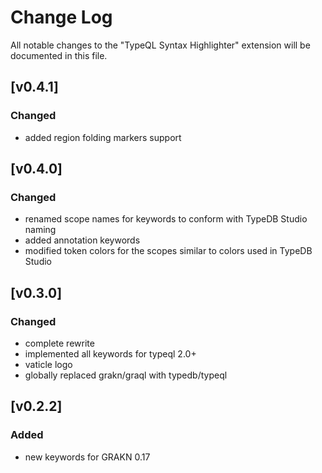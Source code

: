 # Change Log
All notable changes to the "TypeQL Syntax Highlighter" extension will be documented in this file.

## [v0.4.1]
### Changed
- added region folding markers support

## [v0.4.0]
### Changed
- renamed scope names for keywords to conform with TypeDB Studio naming
- added annotation keywords
- modified token colors for the scopes similar to colors used in TypeDB Studio

## [v0.3.0]
### Changed
- complete rewrite
- implemented all keywords for typeql 2.0+
- vaticle logo
- globally replaced grakn/graql with typedb/typeql


## [v0.2.2]
### Added
- new keywords for GRAKN 0.17